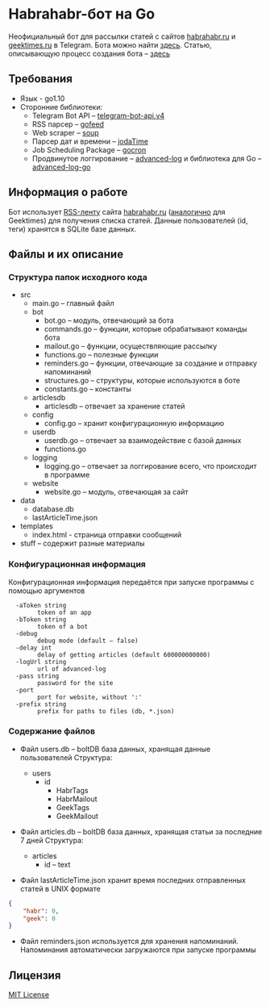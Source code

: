 # Habrahabr-бот на Go #

Неофициальный бот для рассылки статей с сайтов [habrahabr.ru](https://habrahabr.ru/) и [geektimes.ru](https://geektimes.ru/) в Telegram. Бота можно найти [здесь](https://t.me/unofficial_habr_bot). Статью, описывающую процесс создания бота – [здесь](https://habrahabr.ru/post/350858/)

## Требования ##

* Язык - go1.10
* Сторонние библиотеки:
	* Telegram Bot API – [telegram-bot-api.v4](http://gopkg.in/telegram-bot-api.v4)
	* RSS парсер – [gofeed](https://github.com/mmcdole/gofeed)
	* Web scraper – [soup](https://github.com/anaskhan96/soup)
	* Парсер дат и времени – [jodaTime](https://github.com/vjeantet/jodaTime)
	* Job Scheduling Package – [gocron](https://github.com/jasonlvhit/gocron)
	* Продвинутое логгирование – [advanced-log](https://github.com/ShoshinNikita/advanced-log) и библиотека для Go – [advanced-log-go](https://github.com/ShoshinNikita/advanced-log-go)

## Информация о работе ##

Бот использует [RSS-ленту](https://habrahabr.ru/rss/all) сайта [habrahabr.ru](https://habrahabr.ru/) ([аналогично](https://geektimes.ru/rss/all/) для Geektimes) для получения списка статей. Данные пользователей (id, теги) хранятся в SQLite базе данных.

## Файлы и их описание ##

### Структура папок исходного кода ###

* src
	* main.go – главный файл
	* bot
		* bot.go – модуль, отвечающий за бота
		* commands.go – функции, которые обрабатывают команды бота
		* mailout.go – функции, осуществляющие рассылку
		* functions.go – полезные функции
		* reminders.go – функции, отвечающие за создание и отправку напоминаний
		* structures.go – структуры, которые используются в боте
		* constants.go – константы
	* articlesdb
		* articlesdb – отвечает за хранение статей
	* config
		* config.go – хранит конфигурационную информацию
	* userdb
		* userdb.go – отвечает за взаимодействие с базой данных
		* functions.go
	* logging
		* logging.go – отвечает за логгирование всего, что происходит в программе
	* website
		* website.go – модуль, отвечающая за сайт
* data
	* database.db
	* lastArticleTime.json
* templates
	* index.html - страница отправки сообщений
* stuff – содержит разные материалы

### Конфигурационная информация ###

Конфигурационная информация передаётся при запуске программы с помощью аргументов

```
  -aToken string
    	token of an app
  -bToken string
    	token of a bot
  -debug
    	debug mode (default – false)
  -delay int
    	delay of getting articles (default 600000000000)
  -logUrl string
    	url of advanced-log
  -pass string
    	password for the site
  -port
		port for website, without ':'
  -prefix string
    	prefix for paths to files (db, *.json)
```

### Содержание файлов ###

* Файл users.db – boltDB база данных, хранящая данные пользователей
	Структура:

	* users
		* id
			* HabrTags
			* HabrMailout
			* GeekTags
			* GeekMailout

* Файл articles.db – boltDB база данных, хранящая статьи за последние 7 дней
	Структура:

	* articles
		* id – text

* Файл lastArticleTime.json хранит время последних отправленных статей в UNIX формате

```json
{
	"habr": 0,
	"geek": 0
}
```

* Файл reminders.json используется для хранения напоминаний. Напоминания автоматически загружаются при запуске программы

## Лицензия ##

[MIT License](LICENSE)